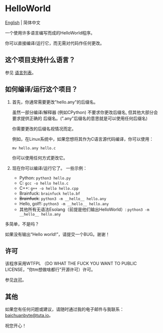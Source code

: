 # HelloWorld

[English](../README.md) | 简体中文

一个使用许多语言编写而成的HelloWorld程序。

你可以直接编译/运行它，而无需对代码作任何更改。

## 这个项目支持什么语言？
参见 [语言列表](./LANGUAGES.md)。

## 如何编译/运行这个项目？
1. 首先，你通常需要更改"hello.any"的后缀名。

    虽然一部分编译/解释器 (例如CPython) 不要求你更改后缀名, 但其他大部分会要求提供正确的
    后缀名。(".any"后缀名的意思就是可以使用任何后缀名)

    你需要更改的后缀名视情况而定。

    例如，在Linux系统中，如果您想将其作为C语言源代码编译，你可以使用：
    ```
    mv hello.any hello.c
    ```
    你可以使用任何方式更改它。

2. 现在你可以编译/运行它了。
    一些示例：

    - Python: `python3 hello.py`
    - C: `gcc -o hello hello.c`
    - C++: `g++ -o hello hello.cpp`
    - Brainfuck: `brainfuck hello.bf`
    - ~~Brainfuck~~: `python3 -m __hello__ hello.any`
    - Hello, golf!: `python3 -m __hello__ hello.any`
    - 其他所有无语法Esolang（前提是他们输出HelloWorld）: `python3 -m __hello__ hello.any`

多简单，不是吗？

如果没有输出“Hello world!”，请提交一个BUG。谢谢！

## 许可
该程序采用WTFPL
（DO WHAT THE FUCK YOU WANT TO PUBLIC LICENSE，“你tm想做啥都行”开源许可）许可。

参见[许可](./LICENSE)。

## 其他
如果您有任何问题或建议，请随时通过我的电子邮件与我联系：baichuanbyte@tuta.io。

祝您开心！
